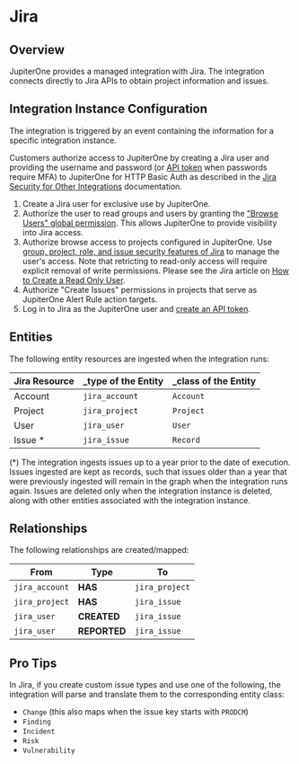 # Jira

## Overview

JupiterOne provides a managed integration with Jira. The integration connects
directly to Jira APIs to obtain project information and issues.

## Integration Instance Configuration

The integration is triggered by an event containing the information for a
specific integration instance.

Customers authorize access to JupiterOne by creating a Jira user and providing
the username and password (or [API token][2] when passwords require MFA) to
JupiterOne for HTTP Basic Auth as described in the [Jira Security for Other
Integrations][1] documentation.

1. Create a Jira user for exclusive use by JupiterOne.
1. Authorize the user to read groups and users by granting the ["Browse Users"
   global permission][5]. This allows JupiterOne to provide visibility into Jira
   access.
1. Authorize browse access to projects configured in JupiterOne. Use [group,
   project, role, and issue security features of Jira][3] to manage the user's
   access. Note that retricting to read-only access will require explicit
   removal of write permissions. Please see the Jira article on [How to Create a
   Read Only User][4].
1. Authorize "Create Issues" permissions in projects that serve as JupiterOne
   Alert Rule action targets.
1. Log in to Jira as the JupiterOne user and [create an API token][2].

## Entities

The following entity resources are ingested when the integration runs:

| Jira Resource | \_type of the Entity | \_class of the Entity |
| ------------- | -------------------- | --------------------- |
| Account       | `jira_account`       | `Account`             |
| Project       | `jira_project`       | `Project`             |
| User          | `jira_user`          | `User`                |
| Issue \*      | `jira_issue`         | `Record`              |

(\*) The integration ingests issues up to a year prior to the date of execution.
Issues ingested are kept as records, such that issues older than a year that
were previously ingested will remain in the graph when the integration runs
again. Issues are deleted only when the integration instance is deleted, along
with other entities associated with the integration instance.

## Relationships

The following relationships are created/mapped:

| From           | Type         | To             |
| -------------- | ------------ | -------------- |
| `jira_account` | **HAS**      | `jira_project` |
| `jira_project` | **HAS**      | `jira_issue`   |
| `jira_user`    | **CREATED**  | `jira_issue`   |
| `jira_user`    | **REPORTED** | `jira_issue`   |

[1]:
  https://developer.atlassian.com/cloud/jira/platform/security-for-other-integrations/
[2]: https://confluence.atlassian.com/cloud/api-tokens-938839638.html
[3]:
  https://support.atlassian.com/jira-core-cloud/docs/how-do-jira-permissions-work/
[4]:
  https://confluence.atlassian.com/jirakb/jira-cloud-how-to-create-a-read-only-user-779160729.html
[5]:
  https://confluence.atlassian.com/adminjiraserver/managing-global-permissions-938847142.html

## Pro Tips

In Jira, if you create custom issue types and use one of the following, the
integration will parse and translate them to the corresponding entity class:

- `Change` (this also maps when the issue key starts with `PRODCM`)
- `Finding`
- `Incident`
- `Risk`
- `Vulnerability`
